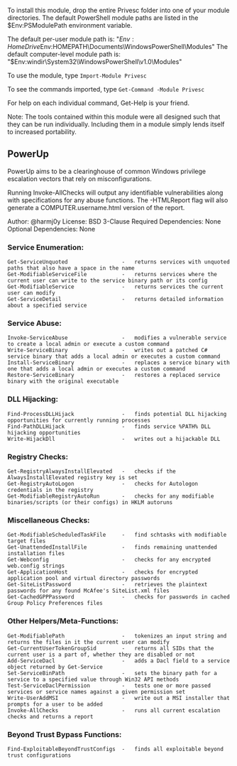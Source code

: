 To install this module, drop the entire Privesc folder into one of your module directories. The default PowerShell module paths are listed in the $Env:PSModulePath environment variable.

The default per-user module path is: "$Env:HomeDrive$Env:HOMEPATH\Documents\WindowsPowerShell\Modules"
The default computer-level module path is: "$Env:windir\System32\WindowsPowerShell\v1.0\Modules"

To use the module, type `Import-Module Privesc`

To see the commands imported, type `Get-Command -Module Privesc`

For help on each individual command, Get-Help is your friend.

Note: The tools contained within this module were all designed such that they can be run individually. Including them in a module simply lends itself to increased portability.


## PowerUp

PowerUp aims to be a clearinghouse of common Windows privilege escalation
vectors that rely on misconfigurations.

Running Invoke-AllChecks will output any identifiable vulnerabilities along
with specifications for any abuse functions. The -HTMLReport flag will also
generate a COMPUTER.username.html version of the report.

Author: @harmj0y
License: BSD 3-Clause
Required Dependencies: None
Optional Dependencies: None


### Service Enumeration:
    Get-ServiceUnquoted                 -   returns services with unquoted paths that also have a space in the name
    Get-ModifiableServiceFile           -   returns services where the current user can write to the service binary path or its config
    Get-ModifiableService               -   returns services the current user can modify
    Get-ServiceDetail                   -   returns detailed information about a specified service

### Service Abuse:
    Invoke-ServiceAbuse                 -   modifies a vulnerable service to create a local admin or execute a custom command
    Write-ServiceBinary                 -   writes out a patched C# service binary that adds a local admin or executes a custom command
    Install-ServiceBinary               -   replaces a service binary with one that adds a local admin or executes a custom command
    Restore-ServiceBinary               -   restores a replaced service binary with the original executable

### DLL Hijacking:
    Find-ProcessDLLHijack               -   finds potential DLL hijacking opportunities for currently running processes
    Find-PathDLLHijack                  -   finds service %PATH% DLL hijacking opportunities
    Write-HijackDll                     -   writes out a hijackable DLL
    
### Registry Checks:
    Get-RegistryAlwaysInstallElevated   -   checks if the AlwaysInstallElevated registry key is set
    Get-RegistryAutoLogon               -   checks for Autologon credentials in the registry
    Get-ModifiableRegistryAutoRun       -   checks for any modifiable binaries/scripts (or their configs) in HKLM autoruns

### Miscellaneous Checks:
    Get-ModifiableScheduledTaskFile     -   find schtasks with modifiable target files
    Get-UnattendedInstallFile           -   finds remaining unattended installation files
    Get-Webconfig                       -   checks for any encrypted web.config strings
    Get-ApplicationHost                 -   checks for encrypted application pool and virtual directory passwords
    Get-SiteListPassword                -   retrieves the plaintext passwords for any found McAfee's SiteList.xml files
    Get-CachedGPPPassword               -   checks for passwords in cached Group Policy Preferences files

### Other Helpers/Meta-Functions:
    Get-ModifiablePath                  -   tokenizes an input string and returns the files in it the current user can modify
    Get-CurrentUserTokenGroupSid        -   returns all SIDs that the current user is a part of, whether they are disabled or not
    Add-ServiceDacl                     -   adds a Dacl field to a service object returned by Get-Service
    Set-ServiceBinPath                  -   sets the binary path for a service to a specified value through Win32 API methods
    Test-ServiceDaclPermission          -   tests one or more passed services or service names against a given permission set
    Write-UserAddMSI                    -   write out a MSI installer that prompts for a user to be added
    Invoke-AllChecks                    -   runs all current escalation checks and returns a report

### Beyond Trust Bypass Functions:
    Find-ExploitableBeyondTrustConfigs  -   finds all exploitable beyond trust configurations